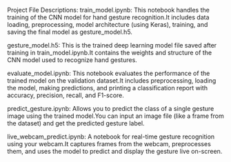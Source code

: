 Project File Descriptions: 
train_model.ipynb: This notebook handles the training of the CNN model for hand gesture recognition.It includes data loading, preprocessing, model architecture (using Keras), training, and saving the final model as gesture_model.h5.

gesture_model.h5: This is the trained deep learning model file saved after training in train_model.ipynb.It contains the weights and structure of the CNN model used to recognize hand gestures.

evaluate_model.ipynb: This notebook evaluates the performance of the trained model on the validation dataset.It includes preprocessing, loading the model, making predictions, and printing a classification report with accuracy, precision, recall, and F1-score.

predict_gesture.ipynb: Allows you to predict the class of a single gesture image using the trained model.You can input an image file (like a frame from the dataset) and get the predicted gesture label.

live_webcam_predict.ipynb: A notebook for real-time gesture recognition using your webcam.It captures frames from the webcam, preprocesses them, and uses the model to predict and display the gesture live on-screen.


